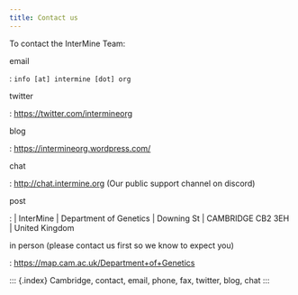 ```yaml
---
title: Contact us
---
```


To contact the InterMine Team:

email

:   `info [at] intermine [dot] org`

twitter

:   <https://twitter.com/intermineorg>

blog

:   <https://intermineorg.wordpress.com/>

chat

:   <http://chat.intermine.org> (Our public support channel on discord)

post

:   | InterMine
    | Department of Genetics
    | Downing St
    | CAMBRIDGE CB2 3EH
    | United Kingdom

in person (please contact us first so we know to expect you)

:   <https://map.cam.ac.uk/Department+of+Genetics>

::: {.index}
Cambridge, contact, email, phone, fax, twitter, blog, chat
:::

